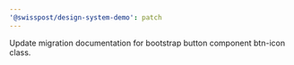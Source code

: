 ```yaml
---
'@swisspost/design-system-demo': patch
---
```


Update migration documentation for bootstrap button component btn-icon class.
